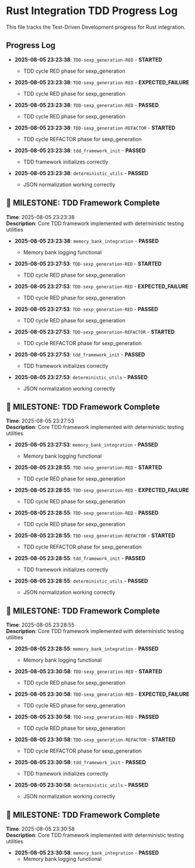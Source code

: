 # Rust Integration TDD Progress Log

This file tracks the Test-Driven Development progress for Rust integration.

## Progress Log

- **2025-08-05 23:23:38**: `TDD-sexp_generation-RED` - **STARTED**
  - TDD cycle RED phase for sexp_generation

- **2025-08-05 23:23:38**: `TDD-sexp_generation-RED` - **EXPECTED_FAILURE**
  - TDD cycle RED phase for sexp_generation

- **2025-08-05 23:23:38**: `TDD-sexp_generation-RED` - **PASSED**
  - TDD cycle RED phase for sexp_generation

- **2025-08-05 23:23:38**: `TDD-sexp_generation-REFACTOR` - **STARTED**
  - TDD cycle REFACTOR phase for sexp_generation

- **2025-08-05 23:23:38**: `tdd_framework_init` - **PASSED**
  - TDD framework initializes correctly

- **2025-08-05 23:23:38**: `deterministic_utils` - **PASSED**
  - JSON normalization working correctly

## 🎯 MILESTONE: TDD Framework Complete
**Time**: 2025-08-05 23:23:38  
**Description**: Core TDD framework implemented with deterministic testing utilities

- **2025-08-05 23:23:38**: `memory_bank_integration` - **PASSED**
  - Memory bank logging functional

- **2025-08-05 23:27:53**: `TDD-sexp_generation-RED` - **STARTED**
  - TDD cycle RED phase for sexp_generation

- **2025-08-05 23:27:53**: `TDD-sexp_generation-RED` - **EXPECTED_FAILURE**
  - TDD cycle RED phase for sexp_generation

- **2025-08-05 23:27:53**: `TDD-sexp_generation-RED` - **PASSED**
  - TDD cycle RED phase for sexp_generation

- **2025-08-05 23:27:53**: `TDD-sexp_generation-REFACTOR` - **STARTED**
  - TDD cycle REFACTOR phase for sexp_generation

- **2025-08-05 23:27:53**: `tdd_framework_init` - **PASSED**
  - TDD framework initializes correctly

- **2025-08-05 23:27:53**: `deterministic_utils` - **PASSED**
  - JSON normalization working correctly

## 🎯 MILESTONE: TDD Framework Complete
**Time**: 2025-08-05 23:27:53  
**Description**: Core TDD framework implemented with deterministic testing utilities

- **2025-08-05 23:27:53**: `memory_bank_integration` - **PASSED**
  - Memory bank logging functional

- **2025-08-05 23:28:55**: `TDD-sexp_generation-RED` - **STARTED**
  - TDD cycle RED phase for sexp_generation

- **2025-08-05 23:28:55**: `TDD-sexp_generation-RED` - **EXPECTED_FAILURE**
  - TDD cycle RED phase for sexp_generation

- **2025-08-05 23:28:55**: `TDD-sexp_generation-RED` - **PASSED**
  - TDD cycle RED phase for sexp_generation

- **2025-08-05 23:28:55**: `TDD-sexp_generation-REFACTOR` - **STARTED**
  - TDD cycle REFACTOR phase for sexp_generation

- **2025-08-05 23:28:55**: `tdd_framework_init` - **PASSED**
  - TDD framework initializes correctly

- **2025-08-05 23:28:55**: `deterministic_utils` - **PASSED**
  - JSON normalization working correctly

## 🎯 MILESTONE: TDD Framework Complete
**Time**: 2025-08-05 23:28:55  
**Description**: Core TDD framework implemented with deterministic testing utilities

- **2025-08-05 23:28:55**: `memory_bank_integration` - **PASSED**
  - Memory bank logging functional

- **2025-08-05 23:30:58**: `TDD-sexp_generation-RED` - **STARTED**
  - TDD cycle RED phase for sexp_generation

- **2025-08-05 23:30:58**: `TDD-sexp_generation-RED` - **EXPECTED_FAILURE**
  - TDD cycle RED phase for sexp_generation

- **2025-08-05 23:30:58**: `TDD-sexp_generation-RED` - **PASSED**
  - TDD cycle RED phase for sexp_generation

- **2025-08-05 23:30:58**: `TDD-sexp_generation-REFACTOR` - **STARTED**
  - TDD cycle REFACTOR phase for sexp_generation

- **2025-08-05 23:30:58**: `tdd_framework_init` - **PASSED**
  - TDD framework initializes correctly

- **2025-08-05 23:30:58**: `deterministic_utils` - **PASSED**
  - JSON normalization working correctly

## 🎯 MILESTONE: TDD Framework Complete
**Time**: 2025-08-05 23:30:58  
**Description**: Core TDD framework implemented with deterministic testing utilities

- **2025-08-05 23:30:58**: `memory_bank_integration` - **PASSED**
  - Memory bank logging functional

